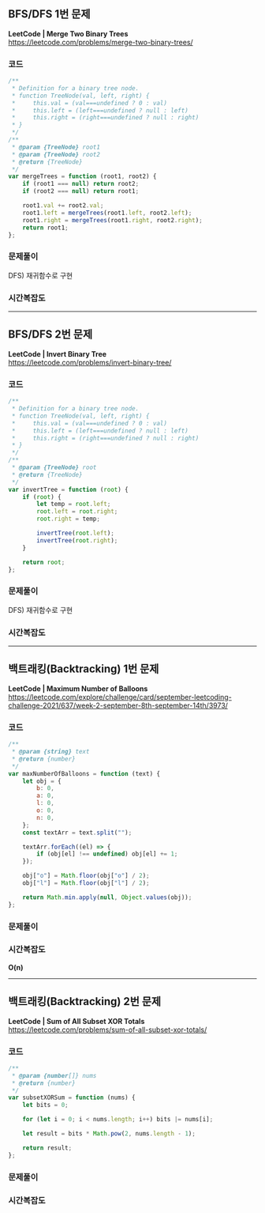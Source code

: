 ## BFS/DFS 1번 문제

**LeetCode | Merge Two Binary Trees**  
https://leetcode.com/problems/merge-two-binary-trees/

### 코드

```javascript
/**
 * Definition for a binary tree node.
 * function TreeNode(val, left, right) {
 *     this.val = (val===undefined ? 0 : val)
 *     this.left = (left===undefined ? null : left)
 *     this.right = (right===undefined ? null : right)
 * }
 */
/**
 * @param {TreeNode} root1
 * @param {TreeNode} root2
 * @return {TreeNode}
 */
var mergeTrees = function (root1, root2) {
	if (root1 === null) return root2;
	if (root2 === null) return root1;

	root1.val += root2.val;
	root1.left = mergeTrees(root1.left, root2.left);
	root1.right = mergeTrees(root1.right, root2.right);
	return root1;
};
```

### 문제풀이

DFS) 재귀함수로 구현

### 시간복잡도

---

## BFS/DFS 2번 문제

**LeetCode | Invert Binary Tree**  
https://leetcode.com/problems/invert-binary-tree/

### 코드

```javascript
/**
 * Definition for a binary tree node.
 * function TreeNode(val, left, right) {
 *     this.val = (val===undefined ? 0 : val)
 *     this.left = (left===undefined ? null : left)
 *     this.right = (right===undefined ? null : right)
 * }
 */
/**
 * @param {TreeNode} root
 * @return {TreeNode}
 */
var invertTree = function (root) {
	if (root) {
		let temp = root.left;
		root.left = root.right;
		root.right = temp;

		invertTree(root.left);
		invertTree(root.right);
	}

	return root;
};
```

### 문제풀이

DFS) 재귀함수로 구현

### 시간복잡도

---

## 백트래킹(Backtracking) 1번 문제

**LeetCode | Maximum Number of Balloons**  
https://leetcode.com/explore/challenge/card/september-leetcoding-challenge-2021/637/week-2-september-8th-september-14th/3973/

### 코드

```javascript
/**
 * @param {string} text
 * @return {number}
 */
var maxNumberOfBalloons = function (text) {
	let obj = {
		b: 0,
		a: 0,
		l: 0,
		o: 0,
		n: 0,
	};
	const textArr = text.split("");

	textArr.forEach((el) => {
		if (obj[el] !== undefined) obj[el] += 1;
	});

	obj["o"] = Math.floor(obj["o"] / 2);
	obj["l"] = Math.floor(obj["l"] / 2);

	return Math.min.apply(null, Object.values(obj));
};
```

### 문제풀이

### 시간복잡도

**O(n)**

---

## 백트래킹(Backtracking) 2번 문제

**LeetCode | Sum of All Subset XOR Totals**  
https://leetcode.com/problems/sum-of-all-subset-xor-totals/

### 코드

```javascript
/**
 * @param {number[]} nums
 * @return {number}
 */
var subsetXORSum = function (nums) {
	let bits = 0;

	for (let i = 0; i < nums.length; i++) bits |= nums[i];

	let result = bits * Math.pow(2, nums.length - 1);

	return result;
};
```

### 문제풀이

### 시간복잡도
